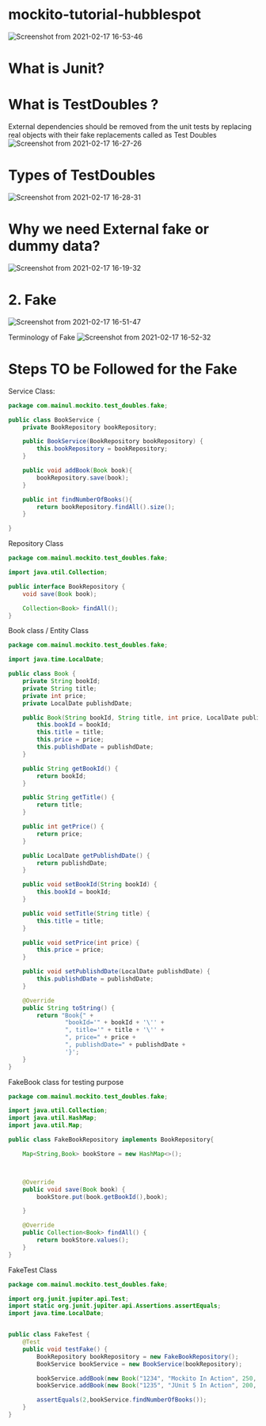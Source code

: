 # mockito-tutorial-hubblespot
![Screenshot from 2021-02-17 16-53-46](https://user-images.githubusercontent.com/37740006/108393393-ccd4c600-723d-11eb-9ed9-5de85f3a5066.png)

# What is Junit?


# What is TestDoubles ?
External dependencies should be removed from the unit tests by replacing real objects with their fake replacements called as Test Doubles
![Screenshot from 2021-02-17 16-27-26](https://user-images.githubusercontent.com/37740006/108392669-225ca300-723d-11eb-8e22-33b16c1a4def.png)

# Types of TestDoubles
![Screenshot from 2021-02-17 16-28-31](https://user-images.githubusercontent.com/37740006/108392457-f0e3d780-723c-11eb-97e7-bea8eff708d7.png)
# Why we need External fake or dummy data?

![Screenshot from 2021-02-17 16-19-32](https://user-images.githubusercontent.com/37740006/108393480-e8d86780-723d-11eb-841f-f5bc61b7acae.png)


# 2. Fake
![Screenshot from 2021-02-17 16-51-47](https://user-images.githubusercontent.com/37740006/108392966-63ed4e00-723d-11eb-862c-92a7f42739ab.png)

Terminology of Fake
![Screenshot from 2021-02-17 16-52-32](https://user-images.githubusercontent.com/37740006/108393168-99923700-723d-11eb-8417-d9d7957128f2.png)

# Steps TO be Followed for the Fake
Service Class:
```java
package com.mainul.mockito.test_doubles.fake;

public class BookService {
    private BookRepository bookRepository;

    public BookService(BookRepository bookRepository) {
        this.bookRepository = bookRepository;
    }

    public void addBook(Book book){
        bookRepository.save(book);
    }

    public int findNumberOfBooks(){
        return bookRepository.findAll().size();
    }

}
```
Repository Class
```java
package com.mainul.mockito.test_doubles.fake;

import java.util.Collection;

public interface BookRepository {
    void save(Book book);

    Collection<Book> findAll();
}

```
Book class / Entity Class
```java
package com.mainul.mockito.test_doubles.fake;

import java.time.LocalDate;

public class Book {
    private String bookId;
    private String title;
    private int price;
    private LocalDate publishdDate;

    public Book(String bookId, String title, int price, LocalDate publishdDate) {
        this.bookId = bookId;
        this.title = title;
        this.price = price;
        this.publishdDate = publishdDate;
    }

    public String getBookId() {
        return bookId;
    }

    public String getTitle() {
        return title;
    }

    public int getPrice() {
        return price;
    }

    public LocalDate getPublishdDate() {
        return publishdDate;
    }

    public void setBookId(String bookId) {
        this.bookId = bookId;
    }

    public void setTitle(String title) {
        this.title = title;
    }

    public void setPrice(int price) {
        this.price = price;
    }

    public void setPublishdDate(LocalDate publishdDate) {
        this.publishdDate = publishdDate;
    }

    @Override
    public String toString() {
        return "Book{" +
                "bookId='" + bookId + '\'' +
                ", title='" + title + '\'' +
                ", price=" + price +
                ", publishdDate=" + publishdDate +
                '}';
    }
}

```
FakeBook class for testing purpose
```java
package com.mainul.mockito.test_doubles.fake;

import java.util.Collection;
import java.util.HashMap;
import java.util.Map;

public class FakeBookRepository implements BookRepository{

    Map<String,Book> bookStore = new HashMap<>();



    @Override
    public void save(Book book) {
        bookStore.put(book.getBookId(),book);

    }

    @Override
    public Collection<Book> findAll() {
        return bookStore.values();
    }
}

```
FakeTest Class
```java
package com.mainul.mockito.test_doubles.fake;

import org.junit.jupiter.api.Test;
import static org.junit.jupiter.api.Assertions.assertEquals;
import java.time.LocalDate;


public class FakeTest {
    @Test
    public void testFake() {
        BookRepository bookRepository = new FakeBookRepository();
        BookService bookService = new BookService(bookRepository);

        bookService.addBook(new Book("1234", "Mockito In Action", 250, LocalDate.now()));
        bookService.addBook(new Book("1235", "JUnit 5 In Action", 200, LocalDate.now()));

        assertEquals(2,bookService.findNumberOfBooks());
    }
}
```